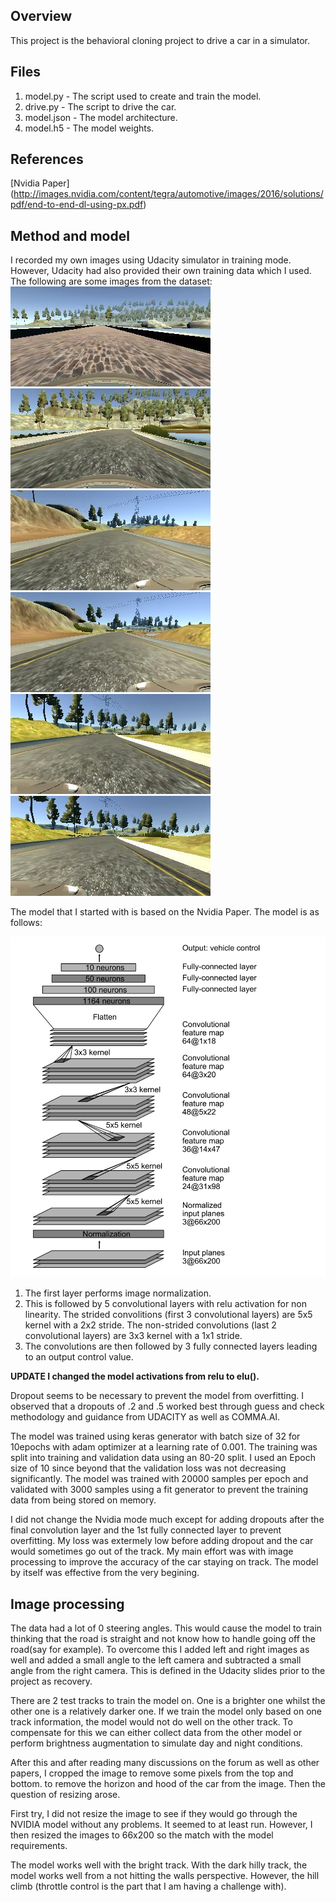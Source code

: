 ## Overview ##

This project is the behavioral cloning project to drive a car in a simulator.

## Files ##
1. model.py - The script used to create and train the model.
1. drive.py - The script to drive the car.
1. model.json - The model architecture.
1. model.h5 - The model weights.

## References ##

[Nvidia Paper] (http://images.nvidia.com/content/tegra/automotive/images/2016/solutions/pdf/end-to-end-dl-using-px.pdf)

## Method and model ##

I recorded my own images using Udacity simulator in training mode. However, Udacity had also provided their own training data which I used. The following are some images from the dataset:
![alt tag](data/Sample_images/Image1.jpg)
![alt tag](data/Sample_images/Image2.jpg)
![alt tag](data/Sample_images/Image3.jpg)
![alt tag](data/Sample_images/Image4.jpg)
![alt tag](data/Sample_images/Image5.jpg)
![alt tag](data/Sample_images/Image6.jpg)

The model that I started with is based on the Nvidia Paper. The model is as follows:

![alt tag](model_nvidia.png)
1. The first layer performs image normalization.
1. This is followed by 5 convolutional layers with relu activation for non linearity. The strided convolitions (first 3 convolutional layers) are 5x5 kernel with a 2x2 stride. The non-strided convolutions (last 2 convolutional layers) are 3x3 kernel with a 1x1 stride.
1. The convolutions are then followed by 3 fully connected layers leading to an output control value.

**UPDATE I changed the model activations from relu to elu().**

Dropout seems to be necessary to prevent the model from overfitting. I observed that a dropouts of .2 and .5 worked best through guess and check methodology and guidance from UDACITY as well as COMMA.AI.

The model was trained using keras generator with batch size of 32 for 10epochs with adam optimizer at a learning rate of 0.001. The training was split into training and validation data using an 80-20 split. I used an Epoch size of 10 since beyond that the validation loss was not decreasing significantly. The model was trained with 20000 samples per epoch and validated with 3000 samples using a fit generator to prevent the training data from being stored on memory.

I did not change the Nvidia mode much except for adding dropouts after the final convolution layer and the 1st fully connected layer to prevent overfitting. My loss was extermely low before adding dropout and the car would sometimes go out of the track. My main effort was with image processing to improve the accuracy of the car staying on track. The model by itself was effective from the very begining.

## Image processing ##

The data had a lot of 0 steering angles. This would cause the model to train thinking that the road is straight and not know how to handle going off the road(say for example). To overcome this I added left and right images as well and added a small angle to the left camera and subtracted a small angle from the right camera. This is defined in the Udacity slides prior to the project as recovery.

There are 2 test tracks to train the model on. One is a brighter one whilst the other one is a relatively darker one. If we train the model only based on one track information, the model would not do well on the other track. To compensate for this we can either collect data from the other model or perform brightness augmentation to simulate day and night conditions.

After this and after reading many discussions on the forum as well as other papers, I cropped the image to remove some pixels from the top and bottom. to remove the horizon and hood of the car from the image. Then the question of resizing arose.

First try, I did not resize the image to see if they would go through the NVIDIA model without any problems. It seemed to at least run. However, I then resized the images to 66x200 so the match with the model requirements.

The model works well with the bright track. With the dark hilly track, the model works well from a not hitting the walls perspective. However, the hill climb (throttle control is the part that I am having a challenge with).

